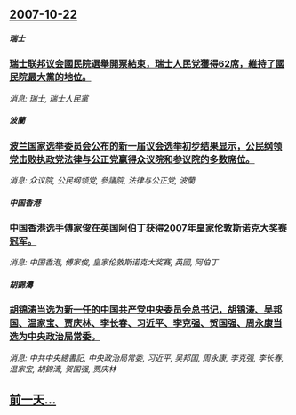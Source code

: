 ## [2007-10-22](/news/2007/10/22/index.md)

##### 瑞士
### [瑞士联邦议会國民院選舉開票結束，瑞士人民党獲得62席，維持了國民院最大黨的地位。](/news/2007/10/22/瑞士联邦议会國民院選舉開票結束-瑞士人民党獲得62席-維持了國民院最大黨的地位.md)
_消息: 瑞士, 瑞士人民黨_

##### 波蘭
### [波兰国家选举委员会公布的新一届议会选举初步结果显示，公民纲领党击败执政党法律与公正党赢得众议院和参议院的多数席位。](/news/2007/10/22/波兰国家选举委员会公布的新一届议会选举初步结果显示-公民纲领党击败执政党法律与公正党赢得众议院和参议院的多数席位.md)
_消息: 众议院, 公民纲领党, 參議院, 法律与公正党, 波蘭_

##### 中国香港
### [中国香港选手傅家俊在英国阿伯丁获得2007年皇家伦敦斯诺克大奖赛冠军。](/news/2007/10/22/中国香港选手傅家俊在英国阿伯丁获得2007年皇家伦敦斯诺克大奖赛冠军.md)
_消息: 中国香港, 傅家俊, 皇家伦敦斯诺克大奖赛, 英國, 阿伯丁_

##### 胡錦濤
### [胡锦涛当选为新一任的中国共产党中央委员会总书记，胡锦涛、吴邦国、温家宝、贾庆林、李长春、习近平、李克强、贺国强、周永康当选为中央政治局常委。](/news/2007/10/22/胡锦涛当选为新一任的中国共产党中央委员会总书记-胡锦涛-吴邦国-温家宝-贾庆林-李长春-习近平-李克强-贺国强-周永康当.md)
_消息: 中共中央總書記, 中央政治局常委, 习近平, 吴邦国, 周永康, 李克强, 李长春, 温家宝, 胡錦濤, 贺国强, 贾庆林_

## [前一天...](/news/2007/10/21/index.md)

